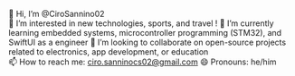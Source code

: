 👋 Hi, I’m @CiroSannino02  
👀 I’m interested in new technologies, sports, and travel !
🌱 I’m currently learning embedded systems, microcontroller programming (STM32), and SwiftUI as a engineer
💞️ I’m looking to collaborate on open-source projects related to electronics, app development, or education  
📫 How to reach me: ciro.sanninocs02@gmail.com 
😄 Pronouns: he/him

<!---
CiroSannino02/CiroSannino02 is a ✨ special ✨ repository because its `README.md` (this file) appears on your GitHub profile.
You can click the Preview link to take a look at your changes.
--->
